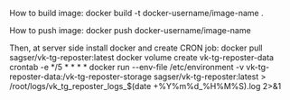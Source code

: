How to build image:
docker build -t docker-username/image-name .

How to push image:
docker push docker-username/image-name

Then, at server side install docker and create CRON job:
docker pull sagser/vk-tg-reposter:latest
docker volume create vk-tg-reposter-data
crontab -e
*/5 * * * * docker run --env-file /etc/environment -v vk-tg-reposter-data:/vk-tg-reposter-storage sagser/vk-tg-reposter:latest > /root/logs/vk_tg_reposter_logs_$(date +\%Y\%m\%d_\%H\%M\%S).log 2>&1
